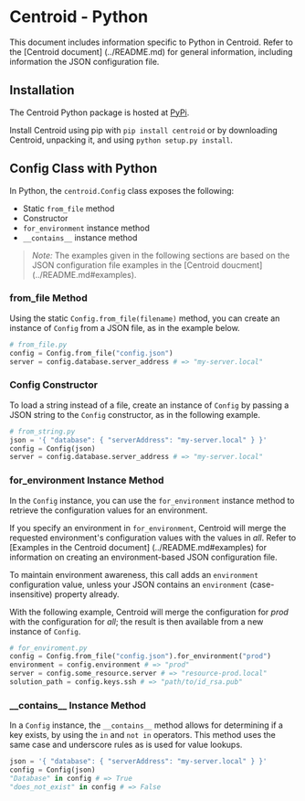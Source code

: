 # Centroid - Python

This document includes information specific to Python in Centroid. Refer to the [Centroid document] (../README.md) for general information, including information the JSON configuration file. 

## Installation

The Centroid Python package is hosted at [PyPi](https://pypi.python.org/pypi/centroid). 

Install Centroid using pip with `pip install centroid` or by downloading Centroid, unpacking it, and using `python setup.py install`.

## Config Class with Python

In Python, the `centroid.Config` class exposes the following: 

+ Static `from_file` method
+ Constructor
+ `for_environment` instance method
+ `__contains__` instance method

> *Note:* The examples given in the following sections are based on the JSON configuration file examples in the [Centroid doucment] (../README.md#examples). 

### from_file Method

Using the static `Config.from_file(filename)` method, you can create an instance of `Config` from a JSON file, as in the example below. 

```py
# from_file.py
config = Config.from_file("config.json")
server = config.database.server_address # => "my-server.local"
```

### Config Constructor

To load a string instead of a file, create an instance of `Config` by passing a JSON string to the `Config` constructor, as in the following example.

```py
# from_string.py
json = '{ "database": { "serverAddress": "my-server.local" } }'
config = Config(json)
server = config.database.server_address # => "my-server.local"
```

### for_environment Instance Method

In the `Config` instance, you can use the `for_environment` instance method to retrieve the configuration values for an environment. 

If you specify an environment in `for_environment`, Centroid will merge the requested environment's configuration values with the values in *all*. Refer to [Examples in the Centroid document] (../README.md#examples) for information on creating an environment-based JSON configuration file. 

To maintain environment awareness, this call adds an `environment` configuration value, unless your JSON contains an `environment` (case-insensitive) property already.

With the following example, Centroid will merge the configuration for *prod* with the configuration for *all*; the result is then available from a new instance of `Config`.

```py
# for_enviroment.py
config = Config.from_file("config.json").for_environment("prod")
environment = config.environment # => "prod"
server = config.some_resource.server # => "resource-prod.local"
solution_path = config.keys.ssh # => "path/to/id_rsa.pub"
```

### \_\_contains\_\_ Instance Method

In a `Config` instance, the `__contains__` method allows for determining if a key exists, by using the `in` and `not in` operators. This method uses the same case and underscore rules as is used for value lookups.

```py
json = '{ "database": { "serverAddress": "my-server.local" } }'
config = Config(json)
"Database" in config # => True
"does_not_exist" in config # => False
```
